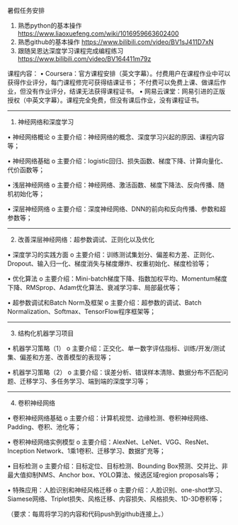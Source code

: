 暑假任务安排
1.	熟悉python的基本操作
https://www.liaoxuefeng.com/wiki/1016959663602400
2.	熟悉github的基本操作
https://www.bilibili.com/video/BV1sJ411D7xN
3.	跟随吴恩达深度学习课程完成编程练习
https://www.bilibili.com/video/BV164411m79z

课程内容：
•	Coursera：官方课程安排（英文字幕）。付费用户在课程作业中可以获得作业评分，每门课程修完可获得结课证书；
  不付费可以免费上课、做课后作业，但没有作业评分，结课无法获得课程证书。
•	网易云课堂：网易引进的正版授权（中英文字幕）。课程完全免费，但没有课后作业，没有课程证书。
________________________________________
01. 神经网络和深度学习

•	神经网络概论
o	主要介绍：神经网络的概念、深度学习兴起的原因、课程内容等；

•	神经网络基础
o	主要介绍：logistic回归、损失函数、梯度下降、计算向量化、代价函数等；

•	浅层神经网络
o	主要介绍：神经网络、激活函数、梯度下降法、反向传播、随机初始化等；

•	深层神经网络
o	主要介绍：深度神经网络、DNN的前向和反向传播、参数和超参数等；
________________________________________
02. 改善深层神经网络：超参数调试、正则化以及优化

•	深度学习的实践方面
o	主要介绍：训练测试集划分、偏差和方差、正则化、Dropout、输入归一化、梯度消失与梯度爆炸、权重初始化、梯度检验等；


•	优化算法
o	主要介绍：Mini-batch梯度下降、指数加权平均、Momentum梯度下降、RMSprop、Adam优化算法、衰减学习率、局部最优等；


•	超参数调试和Batch Norm及框架
o	主要介绍：超参数的调试、Batch Normalization、Softmax、TensorFlow程序框架等；
________________________________________

03. 结构化机器学习项目

•	机器学习策略（1）
o	主要介绍：正交化、单一数字评估指标、训练/开发/测试集、偏差和方差、改善模型的表现等；


•	机器学习策略（2）
o	主要介绍：误差分析、错误样本清除、数据分布不匹配问题、迁移学习、多任务学习、端到端的深度学习等；

________________________________________

04. 卷积神经网络

•	卷积神经网络基础
o	主要介绍：计算机视觉、边缘检测、卷积神经网络、Padding、卷积、池化等；

•	卷积神经网络实例模型
o	主要介绍：AlexNet、LeNet、VGG、ResNet、Inception Network、1乘1卷积、迁移学习、数据扩充等；

•	目标检测
o	主要介绍：目标定位、目标检测、Bounding Box预测、交并比、非最大值抑制NMS、Anchor box、YOLO算法、候选区域region proposals等；

•	特殊应用：人脸识别和神经风格迁移
o	主要介绍：人脸识别、one-shot学习、Siamese网络、Triplet损失、风格迁移、内容损失、风格损失、1D-3D卷积等；


（要求：每周将学习的内容和代码push到github连接上。）

